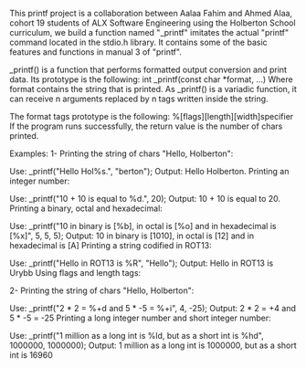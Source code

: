 This printf project is a collaboration between Aalaa Fahim and Ahmed Alaa, cohort 19 students of ALX Software Engineering using the Holberton School curriculum, we build a function named "_printf" imitates the actual "printf" command located in the stdio.h library. It contains some of the basic features and functions in manual 3 of "printf".

_printf() is a function that performs formatted output conversion and print data. Its prototype is the following:
int _printf(const char *format, ...)
Where format contains the string that is printed. As _printf() is a variadic function, it can receive n arguments replaced by n tags written inside the string.

The format tags prototype is the following:
%[flags][length][width]specifier
If the program runs successfully, the return value is the number of chars printed.

Examples:
1- Printing the string of chars "Hello, Holberton":

Use: _printf("Hello Hol%s.", "berton");
Output: Hello Holberton.
Printing an integer number:

Use: _printf("10 + 10 is equal to %d.", 20);
Output: 10 + 10 is equal to 20.
Printing a binary, octal and hexadecimal:

Use: _printf("10 in binary is [%b], in octal is [%o] and in hexadecimal is [%x]", 5, 5, 5);
Output: 10 in binary is [1010], in octal is [12] and in hexadecimal is [A]
Printing a string codified in ROT13:

Use: _printf("Hello in ROT13 is %R", "Hello");
Output: Hello in ROT13 is Urybb
Using flags and length tags:

2- Printing the string of chars "Hello, Holberton":

Use: _printf("2 * 2 = %+d and 5 * -5 = %+i", 4, -25);
Output: 2 * 2 = +4 and 5 * -5 = -25
Printing a long integer number and short integer number:

Use: _printf("1 million as a long int is %ld, but as a short int is %hd", 1000000, 1000000);
Output: 1 million as a long int is 1000000, but as a short int is 16960
